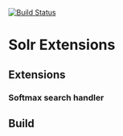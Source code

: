 [![Build Status](https://travis-ci.org/PavlikPolivka/SolrExtensions.svg?branch=master)](https://travis-ci.org/PavlikPolivka/SolrExtensions)

# Solr Extensions

## Extensions

### Softmax search handler

## Build